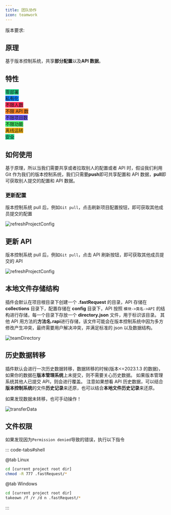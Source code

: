 ```yaml
---
title: 团队协作
icon: teamwork
---
```


版本要求: <Badge text="2023.1.3"/>

## 原理

基于版本控制系统，共享**部分配置**以及**API 数据**。

## 特性

<span class="badge" style="vertical-align: middle;background: #21D789">零部署</span><br/>
<span class="badge" style="vertical-align: middle;background: #087CFA">私有化</span><br/>
<span class="badge" style="vertical-align: middle;background: #FE2857">不限人数</span><br/>
<span class="badge" style="vertical-align: middle;background: #FC801D">不限 API 数</span><br/>
<span class="badge" style="vertical-align: middle;background: #6B57FF">不限项目数</span><br/>
<span class="badge" style="vertical-align: middle;background: #3DEA62">不限功能</span><br/>
<span class="badge" style="vertical-align: middle;background: #FDB60D">离线运转</span><br/>
<span class="badge" style="vertical-align: middle;background: #21D789">安全</span><br/>

## 如何使用

基于原理，所以当我们需要共享或者拉取别人的配置或者 API 时，假设我们利用 Git 作为我们的版本控制系统，我们只需要**push**即可共享配置和 API 数据，**pull**即可获取别人提交的配置和 API 数据。

### 更新配置

版本控制系统 pull 后，例如`Git pull`，点击刷新项目配置按钮，即可获取其他成员提交的配置

![refreshProjectConfig](/img/2023.1.3/refreshProjectConfig.png)

## 更新 API

版本控制系统 pull 后，例如`Git pull`，点击 API 刷新按钮，即可获取其他成员提交的 API

![refreshProjectConfig](/img/2023.1.3/refreshAPI.png)

## 本地文件存储结构

插件会默认在项目根目录下创建一个 **.fastRequest** 的目录，API 存储在 **collections** 目录下，配置存储在 **config** 目录下，API 按照 `模块->类名->API` 的结构进行存储，每一个目录下存放一个 **directory.json** 文件，用于标识该目录。
其他 API 用方法的**方法名.rapi**进行存储，该文件可能会在版本控制系统中因为多方修改产生冲突，最终需要用户解决冲突，并满足标准的 json 以及数据结构。

![teamDirectory](/img/2023.1.3/teamDirectory.png)

## 历史数据转移

插件默认会进行一次历史数据转移，数据转移的时候(版本<=2023.1.3 的数据)，如果你的数据在**版本管理系统**上未提交，则不需要关心历史数据。
如果版本管理系统其他人已提交 API，则会进行覆盖。 注意如果想看 API 历史数据，可以结合**版本控制系统**的文件**历史记录**来还原，也可以结合**本地文件历史记录**来还原。

如果发现数据未转移，也可手动操作！

![transferData](/img/2023.1.3/transferData.png)

## 文件权限

如果发现因为`Permission denied`导致的错误，执行以下指令

::: code-tabs#shell

@tab Linux

```bash
cd [current project root dir]
chmod -R 777 .fastRequest/*
```

@tab Windows

```bash
cd [current project root dir]
takeown /f /r /d n .fastRequest/*
```

:::

